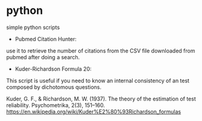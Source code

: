 # python
simple python scripts

- Pubmed Citation Hunter: 

use it to retrieve the number of citations from the CSV file downloaded from pubmed after doing a search. 

- Kuder-Richardson Formula 20: 

This script is useful if you need to know an internal consistency of an test composed by  dichotomous questions.

Kuder, G. F., & Richardson, M. W. (1937). The theory of the estimation of test reliability. Psychometrika, 2(3), 151–160.
https://en.wikipedia.org/wiki/Kuder%E2%80%93Richardson_formulas

